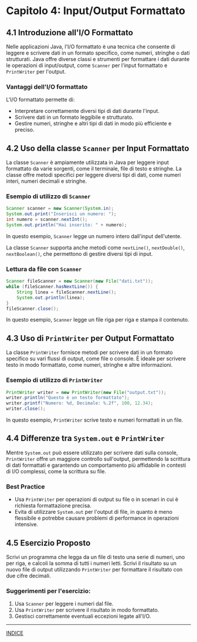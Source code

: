 # Capitolo 4: Input/Output Formattato

## 4.1 Introduzione all'I/O Formattato
Nelle applicazioni Java, l'I/O formattato è una tecnica che consente di leggere e scrivere dati in un formato specifico, come numeri, stringhe o dati strutturati. Java offre diverse classi e strumenti per formattare i dati durante le operazioni di input/output, come `Scanner` per l'input formattato e `PrintWriter` per l'output.

### Vantaggi dell'I/O formattato
L'I/O formattato permette di:
- Interpretare correttamente diversi tipi di dati durante l'input.
- Scrivere dati in un formato leggibile e strutturato.
- Gestire numeri, stringhe e altri tipi di dati in modo più efficiente e preciso.


## 4.2 Uso della classe `Scanner` per Input Formattato
La classe `Scanner` è ampiamente utilizzata in Java per leggere input formattato da varie sorgenti, come il terminale, file di testo e stringhe. La classe offre metodi specifici per leggere diversi tipi di dati, come numeri interi, numeri decimali e stringhe.

### Esempio di utilizzo di `Scanner`
```java
Scanner scanner = new Scanner(System.in);
System.out.print("Inserisci un numero: ");
int numero = scanner.nextInt();
System.out.println("Hai inserito: " + numero);
```
In questo esempio, `Scanner` legge un numero intero dall'input dell'utente.

La classe `Scanner` supporta anche metodi come `nextLine()`, `nextDouble()`, `nextBoolean()`, che permettono di gestire diversi tipi di input.

### Lettura da file con `Scanner`
```java
Scanner fileScanner = new Scanner(new File("dati.txt"));
while (fileScanner.hasNextLine()) {
    String linea = fileScanner.nextLine();
    System.out.println(linea);
}
fileScanner.close();
```
In questo esempio, `Scanner` legge un file riga per riga e stampa il contenuto.


## 4.3 Uso di `PrintWriter` per Output Formattato
La classe `PrintWriter` fornisce metodi per scrivere dati in un formato specifico su vari flussi di output, come file o console. È ideale per scrivere testo in modo formattato, come numeri, stringhe e altre informazioni.

### Esempio di utilizzo di `PrintWriter`
```java
PrintWriter writer = new PrintWriter(new File("output.txt"));
writer.println("Questo è un testo formattato");
writer.printf("Numero: %d, Decimale: %.2f", 100, 12.34);
writer.close();
```
In questo esempio, `PrintWriter` scrive testo e numeri formattati in un file.


## 4.4 Differenze tra `System.out` e `PrintWriter`
Mentre `System.out` può essere utilizzato per scrivere dati sulla console, `PrintWriter` offre un maggiore controllo sull'output, permettendo la scrittura di dati formattati e garantendo un comportamento più affidabile in contesti di I/O complessi, come la scrittura su file.

### Best Practice
- Usa `PrintWriter` per operazioni di output su file o in scenari in cui è richiesta formattazione precisa.
- Evita di utilizzare `System.out` per l'output di file, in quanto è meno flessibile e potrebbe causare problemi di performance in operazioni intensive.


## 4.5 Esercizio Proposto
Scrivi un programma che legga da un file di testo una serie di numeri, uno per riga, e calcoli la somma di tutti i numeri letti. Scrivi il risultato su un nuovo file di output utilizzando `PrintWriter` per formattare il risultato con due cifre decimali.

### Suggerimenti per l'esercizio:
1. Usa `Scanner` per leggere i numeri dal file.
2. Usa `PrintWriter` per scrivere il risultato in modo formattato.
3. Gestisci correttamente eventuali eccezioni legate all'I/O.


---
[INDICE](README.md)